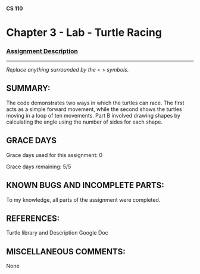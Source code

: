 #### CS 110
# Chapter 3 - Lab - Turtle Racing

### [Assignment Description](https://docs.google.com/document/d/1MWJnOpOaQL3yQb1-FVcj7SZLzLQRGZrbhnpyOL0v6mE/edit?usp=sharing)

***

_Replace anything surrounded by the `< >` symbols._

## SUMMARY:
The code demonstrates two ways in which the turtles can race. The first acts as a simple forward movement, while the second shows the turtles moving in a loop of ten movements. Part B involved drawing shapes by calculating the angle using the number of sides for each shape. 

## GRACE DAYS
Grace days used for this assignment: 0

Grace days remaining: 5/5

## KNOWN BUGS AND INCOMPLETE PARTS:
To my knowledge, all parts of the assignment were completed. 

## REFERENCES:
Turtle library and Description Google Doc

## MISCELLANEOUS COMMENTS:
None
